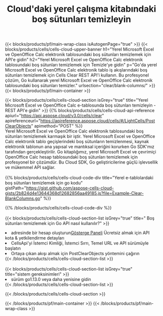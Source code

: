 ﻿---
title:  Cloud'daki yerel çalışma kitabındaki boş sütunları temizleyin
description: Microsoft Excel ve OpenOffice Calc üzerinde boş sütunları temizlemek için Bulut API'leri ve SDK'lar. Cells Cloud API ile yerel e-tablolardaki boş sütunları temizleyin. SDK, geliştirme dili türlerini destekler. Android, C#, Go, Java, NodeJS, Perl, PHP, Python, Ruby ve Swift'i içerir.
url: /tr/go/clear/blank-columns/
---
{{< blocks/products/pf/main-wrap-class isAutogenPage="true" >}}
{{< blocks/products/cells/cells-cloud-upper-banner h1="Yerel Microsoft Excel ve OpenOffice Calc elektronik tablosundaki boş sütunları temizlemek için API\'e gidin" h2="Yerel Microsoft Excel ve OpenOffice Calc elektronik tablosundaki boş sütunları temizlemek için Temizle\'ye gidin" p="Go\'da yerel Microsoft Excel ve OpenOffice Calc elektronik tablo iş akışlarındaki boş sütunları temizlemek için Cells Clear REST API\'i kullanın. Bu profesyonel çözüm, Go kullanarak yerel Microsoft Excel ve OpenOffice Calc elektronik tablosundaki boş sütunları temizler." urlsection="clear/blank-columns/" >}}
{{< blocks/products/pf/main-container >}}

{{< blocks/products/cells/cells-cloud-section isGrey="true" title="Yerel Microsoft Excel ve OpenOffice Calc e-tablosunda boş sütunları temizleyin - REST API\'e gidin" >}}
{{% blocks/products/cells/cells-cloud-api-reference apiurl="https://api.aspose.cloud/v3.0/cells/clear" apireferenceurl="https://apireference.aspose.cloud/cells/#/LightCells/PostClearObjects" apimethod="POST" %}}
<br/>
Yerel Microsoft Excel ve OpenOffice Calc elektronik tablosundaki boş sütunları temizlemek karmaşık bir iştir. Yerel Microsoft Excel ve OpenOffice Calc elektronik tablo geçişlerindeki boş sütunların temizlenmesi, kaynak elektronik tablonun ana yapısal ve mantıksal içeriğini korurken Go SDK'mız tarafından gerçekleştirilir. Go kitaplığımız, yerel Microsoft Excel ve çevrimiçi OpenOffice Calc hesap tablosundaki boş sütunları temizlemek için profesyonel bir çözümdür. Bu Cloud SDK, Go geliştiricilerine güçlü işlevsellik ve mükemmel API sağlar.
<br/>
<br/>
{{% blocks/products/cells/cells-cloud-code-div title="Yerel e-tablolardaki boş sütunları temizlemek için go kodu" gistPath="https://gist.github.com/aspose-cells-cloud-gists/2b824d4e13644368d12682856aa49185.js?file=Example-Clear-BlankColumns.go" %}}
  
{{% /blocks/products/cells/cells-cloud-code-div %}}
<br/>
<br/>
{{< blocks/products/cells/cells-cloud-section-list isGrey="true" title=" Boş sütunları temizlemek için Go API nasıl kullanılır?" >}}
<li> adresinde bir hesap oluşturun<a href="https://dashboard.aspose.cloud/">Gösterge Paneli</a> Ücretsiz almak için API kota & yetkilendirme detayları</li>
<li>CellsApi'yi İstemci Kimliği, İstemci Sırrı, Temel URL ve API sürümüyle başlatın</li>
<li>Ortaya çıkan akışı almak için PostClearObjects yöntemini çağırın</li>
{{< /blocks/products/cells/cells-cloud-section-list >}}
<br/>
<br/>
{{< blocks/products/cells/cells-cloud-section-list isGrey="true" title="sistem gereksinimleri" >}}
<li>sürüm go1.13.0 veya daha yenisine gidin</li>
{{< /blocks/products/cells/cells-cloud-section-list >}}

{{< /blocks/products/cells/cells-cloud-section >}}

{{< /blocks/products/pf/main-container >}}
{{< /blocks/products/pf/main-wrap-class >}}
